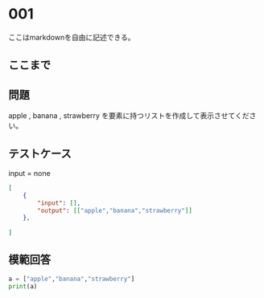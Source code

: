 # 001

ここはmarkdownを自由に記述できる。

ここまで
---
## 問題

apple , banana , strawberry を要素に持つリストを作成して表示させてください。

## テストケース
input = none
```json
[
	{
		"input": [],
		"output": [["apple","banana","strawberry"]]
  	},
	
]
```

## 模範回答
```python
a = ["apple","banana","strawberry"]
print(a)
```